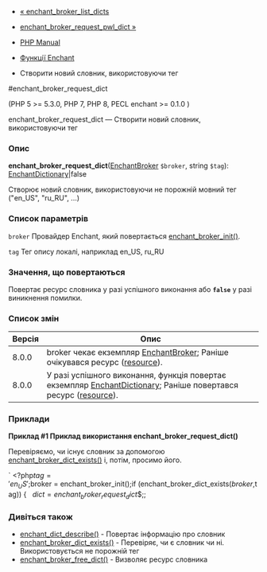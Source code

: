 - [« enchant_broker_list_dicts](function.enchant-broker-list-dicts.md)
- [enchant_broker_request_pwl_dict »](function.enchant-broker-request-pwl-dict.md)

- [PHP Manual](index.md)
- [Функції Enchant](ref.enchant.md)
- Створити новий словник, використовуючи тег

#enchant_broker_request_dict

(PHP 5 \>= 5.3.0, PHP 7, PHP 8, PECL enchant \>= 0.1.0 )

enchant_broker_request_dict — Створити новий словник, використовуючи тег

### Опис

**enchant_broker_request_dict**([EnchantBroker](class.enchantbroker.md)
`$broker`, string `$tag`):
[EnchantDictionary](class.enchantdictionary.md)\|false

Створює новий словник, використовуючи не порожній мовний тег ("en_US",
"ru_RU", ...)

### Список параметрів

`broker`
Провайдер Enchant, який повертається
[enchant_broker_init()](function.enchant-broker-init.md).

`tag`
Тег опису локалі, наприклад en_US, ru_RU

### Значення, що повертаються

Повертає ресурс словника у разі успішного виконання або **`false`**
у разі виникнення помилки.

### Список змін

| Версія | Опис                                                                                                                                                                       |
|--------|----------------------------------------------------------------------------------------------------------------------------------------------------------------------------|
| 8.0.0  | broker чекає екземпляр [EnchantBroker](class.enchantbroker.md); Раніше очікувався ресурс ([resource](language.types.resource.md)).                                         |
| 8.0.0  | У разі успішного виконання, функція повертає екземпляр [EnchantDictionary](class.enchantdictionary.md); Раніше повертався ресурс ([resource](language.types.resource.md)). |

### Приклади

**Приклад #1 Приклад використання **enchant_broker_request_dict()****

Перевіряємо, чи існує словник за допомогою
[enchant_broker_dict_exists()](function.enchant-broker-dict-exists.md)
і, потім, просимо його.

` <?php$tag = 'en_US';$broker = enchant_broker_init();if (enchant_broker_dict_exists($broker,$tag)) {   $dict = enchant_broker_request_dict$$;;

### Дивіться також

- [enchant_dict_describe()](function.enchant-dict-describe.md) -
Повертає інформацію про словник
- [enchant_broker_dict_exists()](function.enchant-broker-dict-exists.md) -
Перевіряє, чи є словник чи ні. Використовується не порожній
тег
- [enchant_broker_free_dict()](function.enchant-broker-free-dict.md) -
Визволяє ресурс словника
